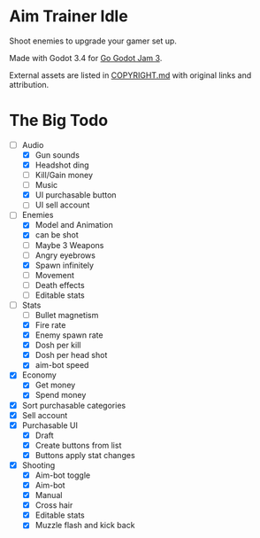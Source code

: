 # Aim Trainer Idle

Shoot enemies to upgrade your gamer set up.

Made with Godot 3.4 for [Go Godot Jam 3](https://itch.io/jam/go-godot-jam-3).

External assets are listed in [COPYRIGHT.md](COPYRIGHT.md "Copyright list") with
original links and attribution.

# The Big Todo

- [ ] Audio
	- [x] Gun sounds
	- [x] Headshot ding
	- [ ] Kill/Gain money
	- [ ] Music
	- [x] UI purchasable button
	- [ ] UI sell account
- [ ] Enemies
	- [x] Model and Animation
	- [x] can be shot
	- [ ] Maybe 3 Weapons
	- [ ] Angry eyebrows
	- [x] Spawn infinitely
	- [ ] Movement
	- [ ] Death effects
	- [ ] Editable stats
- [ ] Stats
	- [ ] Bullet magnetism
	- [x] Fire rate
	- [x] Enemy spawn rate
	- [x] Dosh per kill
	- [x] Dosh per head shot
	- [x] aim-bot speed
- [x] Economy
	- [x] Get money
	- [x] Spend money
- [x] Sort purchasable categories
- [x] Sell account
- [x] Purchasable UI
	- [x] Draft
	- [x] Create buttons from list
	- [x] Buttons apply stat changes
- [x] Shooting
	- [x] Aim-bot toggle
	- [x] Aim-bot
	- [x] Manual
	- [x] Cross hair
	- [x] Editable stats
	- [x] Muzzle flash and kick back
